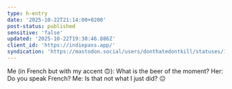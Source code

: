 ```yaml
---
type: h-entry
date: '2025-10-22T21:14:00+0200'
post-status: published
sensitive: 'false'
updated: '2025-10-22T19:30:46.886Z'
client_id: 'https://indiepass.app/'
syndication: 'https://mastodon.social/users/donthatedontkill/statuses/115419475460023758'
---
```

Me (in French but with my accent 🙃): What is the beer of the moment? 
Her: Do you speak French? 
Me: Is that not what I just did? 😐
